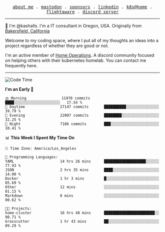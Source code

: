 <p align="center">
  <samp>
    <a href="https://jordanjones.org/">about me</a> .
    <a rel="me" href="https://mastodon.social/@kashall">mastodon</a> .
    <a href="https://github.com/sponsors/kashalls">sponsors</a> .
    <a href="https://linkedin.com/in/jordpjones">linkedin</a> .
    <a href="https://github.com/kashalls/home-cluster">k8s@home</a> .
    <a href="https://flightaware.com/adsb/stats/user/kashalls">flightaware</a> .
    <a href="https://discord.gg/V2WrCfqba9">discord server</a>
  </samp>
</p>

----------------------------------------------------------------

:wave: I'm @kashalls. I'm a IT consultant in Oregon, USA. Originally from [Bakersfield, California](https://maps.app.goo.gl/QQMtywTWghpXB6Tu6)

Welcome to my coding space, where I put all of my thoughts an ideas into a project regardless of whether they are good or not.

I'm an active member of [Home Operations](https://discord.gg/home-operations). A discord community focused on helping others with their kubernetes homelab. You can contact me frequently here.

----------------------------------------------------------------
<!--START_SECTION:waka-->
![Code Time](http://img.shields.io/badge/Code%20Time-1%2C865%20hrs%2040%20mins-blue)

**I'm an Early 🐤** 

```text
🌞 Morning                11970 commits       ████░░░░░░░░░░░░░░░░░░░░░   17.54 % 
🌆 Daytime                27147 commits       ██████████░░░░░░░░░░░░░░░   39.79 % 
🌃 Evening                22007 commits       ████████░░░░░░░░░░░░░░░░░   32.25 % 
🌙 Night                  7106 commits        ███░░░░░░░░░░░░░░░░░░░░░░   10.41 % 
```


📊 **This Week I Spent My Time On** 

```text
🕑︎ Time Zone: America/Los_Angeles

💬 Programming Languages: 
YAML                     14 hrs 26 mins      ███████████████████░░░░░░   77.93 % 
JSON                     2 hrs 35 mins       ████░░░░░░░░░░░░░░░░░░░░░   14.00 % 
Docker                   1 hr 3 mins         █░░░░░░░░░░░░░░░░░░░░░░░░   05.69 % 
Other                    12 mins             ░░░░░░░░░░░░░░░░░░░░░░░░░   01.15 % 
Markdown                 6 mins              ░░░░░░░░░░░░░░░░░░░░░░░░░   00.62 % 

🐱‍💻 Projects: 
home-cluster             16 hrs 48 mins      ███████████████████████░░   90.71 % 
Grasscutter              1 hr 43 mins        ██░░░░░░░░░░░░░░░░░░░░░░░   09.29 % 
```


<!--END_SECTION:waka-->